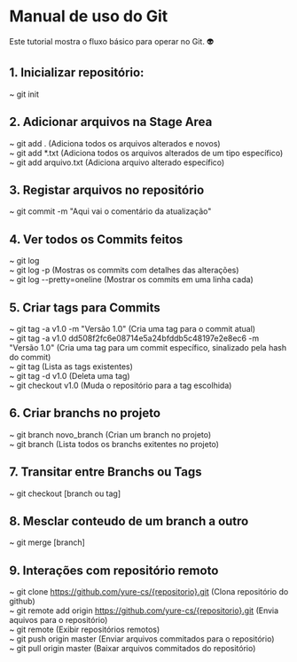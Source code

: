 # Manual de uso do Git
Este tutorial mostra o fluxo básico para operar no Git. :alien:
## 1. Inicializar repositório:

~ git init

## 2. Adicionar arquivos na Stage Area

~ git add . (Adiciona todos os arquivos alterados e novos)  
~ git add *.txt (Adiciona todos os arquivos alterados de um tipo específico)  
~ git add arquivo.txt (Adiciona arquivo alterado específico)

## 3. Registar arquivos no repositório

~ git commit -m "Aqui vai o comentário da atualização"

## 4. Ver todos os Commits feitos

~ git log  
~ git log -p (Mostras os commits com detalhes das alterações)  
~ git log --pretty=oneline (Mostrar os commits em uma linha cada)

## 5. Criar tags para Commits

~ git tag -a v1.0 -m "Versão 1.0" (Cria uma tag para o commit atual)  
~ git tag -a v1.0 dd508f2fc6e08714e5a24bfddb5c48197e2e8ec6 -m "Versão 1.0" (Cria uma tag para um commit específico, sinalizado pela hash do commit)  
~ git tag (Lista as tags existentes)  
~ git tag -d v1.0 (Deleta uma tag)  
~ git checkout v1.0 (Muda o repositório para a tag escolhida)

## 6. Criar branchs no projeto

~ git branch novo_branch (Crian um branch no projeto)  
~ git branch (Lista todos os branchs exitentes no projeto)

## 7. Transitar entre Branchs ou Tags

~ git checkout [branch ou tag]

## 8. Mesclar conteudo de um branch a outro

~ git merge [branch]

## 9. Interações com repositório remoto

~ git clone https://github.com/yure-cs/{repositorio}.git (Clona repositório do github)  
~ git remote add origin https://github.com/yure-cs/{repositorio}.git (Envia aquivos para o repositório)  
~ git remote (Exibir repositórios remotos)  
~ git push origin master (Enviar arquivos commitados para o repositório)   
~ git pull origin master (Baixar arquivos commitados do repositório)
